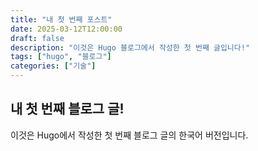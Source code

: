 ```yaml
---
title: "내 첫 번째 포스트"
date: 2025-03-12T12:00:00
draft: false
description: "이것은 Hugo 블로그에서 작성한 첫 번째 글입니다!"
tags: ["hugo", "블로그"]
categories: ["기술"]
---
```

## 내 첫 번째 블로그 글!
이것은 Hugo에서 작성한 첫 번째 블로그 글의 한국어 버전입니다.
